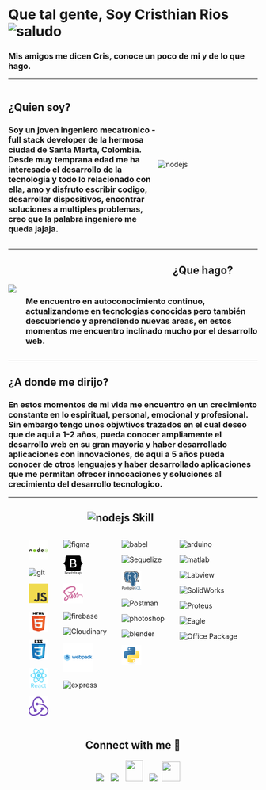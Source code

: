 # Que tal gente, Soy Cristhian Rios <span><img src=https://user-images.githubusercontent.com/114189959/225314934-55775490-1cf2-49b8-bbfa-aaa6cb0ab3c5.gif alt="saludo"   width="30"/></span>

### **Mis amigos me dicen Cris, conoce un poco de mi y de lo que hago.**

---

<div style="display:grid; grid-template-columns: 60% 40%">
<div>
    <h2 style="font-weight:700;">¿Quien soy?</h2>

### Soy un joven ingeniero mecatronico - full stack developer de la hermosa ciudad de Santa Marta, Colombia. Desde muy temprana edad me ha interesado el desarrollo de la tecnologia y todo lo relacionado con ella, amo y disfruto escribir codigo, desarrollar dispositivos, encontrar soluciones a multiples problemas, creo que la palabra ingeniero me queda jajaja.

</div>
<span style="display:flex; align-items:center; "> <img src="https://user-images.githubusercontent.com/114189959/225363053-df6f876e-93bc-4db3-aa5a-f6a5dbdb9f44.gif" alt="nodejs" /></span>

</div>

---

<h2 style="font-weight:700; margin-right:50px; " align=end >¿Que hago?</h2>

<!-- ## **¿Que hago?** -->

<div style="display:flex;">

<img src="https://user-images.githubusercontent.com/114189959/225389433-313b5962-5311-4395-9e17-fbe169c94a32.gif" width="130"/>

### Me encuentro en autoconocimiento continuo, actualizandome en tecnologias conocidas pero también descubriendo y aprendiendo nuevas areas, en estos momentos me encuentro inclinado mucho por el desarrollo web.

</div>

---

## **¿A donde me dirijo?**

### En estos momentos de mi vida me encuentro en un crecimiento constante en lo espiritual, personal, emocional y profesional. Sin embargo tengo unos objwtivos trazados en el cual deseo que de aqui a 1-2 años, pueda conocer ampliamente el desarrollo web en su gran mayoria y haber desarrollado aplicaciones con innovaciones, de aqui a 5 años pueda conocer de otros lenguajes y haber desarrollado aplicaciones que me permitan ofrecer innocaciones y soluciones al crecimiento del desarrollo tecnologico.

---

<div align=center style="margin-left:-50px;">

## <img src="https://user-images.githubusercontent.com/114189959/225366555-570b9d41-a224-4cc0-89ef-50a63564beae.gif" alt="nodejs" width="20"  /> **Skill**

</div>

<div style="display: flex; gap:30px; justify-content:center;">
<div>
<p> <img src="https://raw.githubusercontent.com/devicons/devicon/master/icons/nodejs/nodejs-original-wordmark.svg" alt="nodejs" style="cursor:pointer" width="40" height="40"/></p>
<p><img src="https://www.vectorlogo.zone/logos/git-scm/git-scm-icon.svg" alt="git" style="cursor:pointer" width="40" height="40"/> </p>
<p><img src="https://raw.githubusercontent.com/devicons/devicon/master/icons/javascript/javascript-original.svg" alt="javascript" style="cursor:pointer" width="40" height="40"/> </p>
<p> <img src="https://raw.githubusercontent.com/devicons/devicon/master/icons/html5/html5-original-wordmark.svg" alt="html5" style="cursor:pointer" width="40" heigth="40"/> </p>
<p><img src="https://raw.githubusercontent.com/devicons/devicon/master/icons/css3/css3-original-wordmark.svg" alt="css3" style="cursor:pointer" width="40" height="40"/></p>
<p ><img src="https://raw.githubusercontent.com/devicons/devicon/master/icons/react/react-original-wordmark.svg" alt="react" style="cursor:pointer" width="40" height="40"/> </p>
<p><img src="https://raw.githubusercontent.com/devicons/devicon/master/icons/redux/redux-original.svg" alt="redux" style="cursor:pointer" width="40" heigth="40"/> </p>
</div>

<div>
<p> <img src="https://www.vectorlogo.zone/logos/figma/figma-icon.svg" alt="figma" style="cursor:pointer" width="40" height="40"/> </p>
<p> <img src="https://raw.githubusercontent.com/devicons/devicon/master/icons/bootstrap/bootstrap-plain-wordmark.svg" alt="bootstrap" style="cursor:pointer" width="40" height="40"/> </p>
<p> <img src="https://raw.githubusercontent.com/devicons/devicon/master/icons/sass/sass-original.svg" alt="sass" style="cursor:pointer" width="40" height="40" /> </p>
<p> <img src="https://www.vectorlogo.zone/logos/firebase/firebase-icon.svg" alt="firebase" style="cursor:pointer" width="40" height="40"/> </p>
<p> <img src="https://luisjordan.net/wp-content/uploads/2020/06/cloudinary.png" alt="Cloudinary" style="cursor:pointer" width="40" height="40"/> </p>

<p><img src="https://raw.githubusercontent.com/devicons/devicon/d00d0969292a6569d45b06d3f350f463a0107b0d/icons/webpack/webpack-original-wordmark.svg" alt="webpack" style="cursor:pointer" width="60" /> </p>
<p> <img src="https://www.mementotech.in/assets/images/icons/express.png" alt="express" style="cursor:pointer;" width ="60" /> </p>
</div>

<div>
<p> <img src="https://user-images.githubusercontent.com/114189959/225326661-ba93f6b3-14ef-46e5-9e7e-229293cd0458.png" alt="babel" style="cursor:pointer" width="70" height="40"/> </p>
<p><img src="https://sequelize.org/img/logo.svg" alt="Sequelize" style="cursor:pointer" width="40" height="40"/> </p>
<p> <img src="https://raw.githubusercontent.com/devicons/devicon/master/icons/postgresql/postgresql-original-wordmark.svg" alt="postgresql" style="cursor:pointer" width= "40" altura="40"/> </p>
<p> <img src="https://www.vectorlogo.zone/logos/getpostman/getpostman-icon.svg" alt="Postman" style="cursor:pointer" width="40" height="40"/> </p>

<p> <img src="https://raw.githubusercontent.com/devicons/devicon /master/icons/photoshop/photoshop-line.svg" alt="photoshop" style="cursor:pointer" width="40" height="40"/> </p><p> <img src="https://download.blender.org/branding/community/blender_community_badge_white.svg" alt="blender" style="cursor:pointer" width="40" height="40"/> </p><p> <img src="https://raw.githubusercontent.com/devicons/devicon/master/icons/python/python-original.svg" alt="python" style="cursor:pointer" width="40" height="40"/> </p>
</div>

<div>
<p><img src="https://cdn.worldvectorlogo.com/logos/arduino-1.svg" alt="arduino" style="cursor:pointer" width="40" height="40"/> </p>
<p><img src="https://upload.wikimedia.org/wikipedia/commons/2/21/Matlab_Logo.png" alt="matlab" style="cursor:pointer" width="40" height="40"/></p>
<p><img src="https://i.pinimg.com/originals/53/03/b7/5303b733e181fd0e65ce8fb1d2a87c8c.png"  alt="Labview" style="cursor:pointer" width="40" height="40"/> </p>
<p><img src="https://user-images.githubusercontent.com/114189959/225332040-b9fa119a-c7a6-44d2-8619-b021e1b5392b.png" alt="SolidWorks" style="cursor:pointer" width="40" height="40"/> </p>
<p><img src="https://www.labcenter.com/images/logo.png"  alt="Proteus" style="cursor:pointer" width="40" height="40"/> </p>
<p><img src="https://yt3.googleusercontent.com/ytc/AL5GRJWNLUNbcAiI8c1osPRQx02ZHMO05ziS3k-KovxbiQ=s900-c-k-c0x00ffffff-no-rj"  alt="Eagle" style="cursor:pointer" width="40" height="40"/> </p>
<p><img src="https://user-images.githubusercontent.com/114189959/225335012-e0de6528-9cef-4bc3-82a5-ff9fc01afba2.png" alt="Office Package" style="cursor:pointer" width="40" height="40"/> </p>
</div>
</div>

<h2 style="font-weight:700; " align=center>Connect with me 🤝 </h2>
<div align="center"  class="icons-social" style="margin-left: 10px;">
        <a   target="_blank" href="https://www.linkedin.com/in/ingenieromecatronico-fullstack/">
			<img src="https://img.icons8.com/doodle/40/000000/linkedin--v2.png" style="margin-left: 10px;" ></a>
        <a style="margin-left: 10px;" target="_blank" href="https://github.com/CristhianRV">
		<img src="https://img.icons8.com/doodle/40/000000/github--v1.png"></a>
           <a style="margin-left: 10px;" target="_blank" href="mailto:cristian.riosv0330@gmail.com?subject=Que%20tal%20Cristhian,%20soy%20un%20reclutador%20y%20estuve%20averiguando%20un%20poco%20sobre%20ti,%20me%20gustaria%20hablar%20contigo%20y%20hacerte%20una%20propuesta%20laboral.">
		<img src="https://img.icons8.com/doodle/2x/gmail-new.png" style=" width:35px; height:43px;"></a>
		<a style="margin-left: 10px;" target="_blank" href="https://wa.me/573014719736?text=Que%20tal%20Cristhian,%20soy%20un%20reclutador%20y%20estuve%20averiguando%20un%20poco%20sobre%20ti,%20me%20gustaria%20hablar%20contigo%20y%20hacerte%20una%20propuesta%20laboral.">
				<img src="https://cdn-icons-png.flaticon.com/512/1383/1383269.png" width="40"></a>
		<a style="margin-left: 5px;" target="_blank" href="https://drive.google.com/file/d/1PjjUZBL1E-aX9paOTkls4B2MUEzXVNmT/view?usp=sharing">
					<img src="https://img.icons8.com/ultraviolet/2x/resume.png" style=" width:37px; height:40px;"></a>
      </div>
